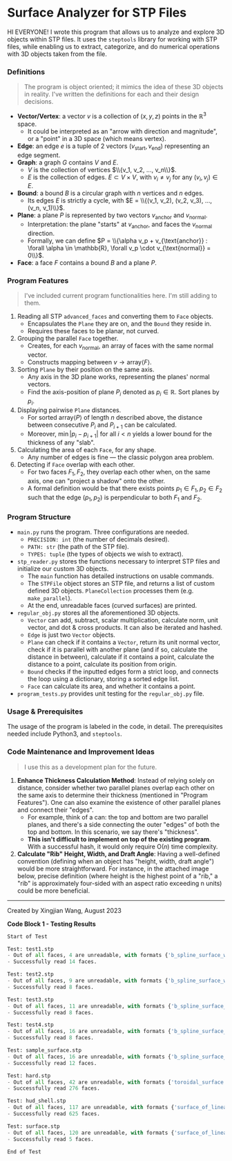 # Surface Analyzer for STP Files

HI EVERYONE! I wrote this program that allows us to analyze and explore 3D objects within STP files. It uses the `steptools` library for working with STP files, while enabling us to extract, categorize, and do numerical operations with 3D objects taken from the file.

### Definitions
> The program is object oriented; it mimics the idea of these 3D objects in reality. I've written the definitions for each and their design decisions.
- **Vector/Vertex**: a vector $v$ is a collection of $(x, y, z)$ points in the $\mathbb{R}^3$ space.
	- It could be interpreted as an "arrow with direction and magnitude", or a "point" in a 3D space (which means vertex).
- **Edge**: an edge $e$ is a tuple of $2$ vectors $(v_{\text{start}}, v_{\text{end}})$ representing an edge segment.
- **Graph**: a graph $G$ contains $V$ and $E$.
	- $V$ is the collection of vertices $\\{v_1, v_2, ..., v_n\\}$.
	- $E$ is the collection of edges. $E \subset V \times V$, with $v_i \neq v_j$ for any $(v_i, v_j) \in E$.
- **Bound**: a bound $B$ is a circular graph with $n$ vertices and $n$ edges.
	- Its edges $E$ is strictly a cycle, with $E = \\{(v_1, v_2), (v_2, v_3), ..., (v_n, v_1)\\}$.
- **Plane**: a plane $P$ is represented by two vectors $v_{\text{anchor}}$ and $v_{\text{normal}}$.
	 - Interpretation: the plane "starts" at $v_{\text{anchor}}$, and faces the $v_{\text{normal}}$ direction.
	 - Formally, we can define $P = \\{\alpha v_p + v_{\text{anchor}} : \forall \alpha \in \mathbb{R}, \forall v_p \cdot v_{\text{normal}} = 0\\}$.
- **Face**: a face $F$ contains a bound $B$ and a plane $P$.

### Program Features
> I've included current program functionalities here. I'm still adding to them.
1. Reading all STP `advanced_faces` and converting them to `Face` objects.
	- Encapsulates the `Plane` they are on, and the `Bound` they reside in.
	- Requires these faces to be planar, not curved.
2. Grouping the parallel `Face` together.
	- Creates, for each $v_{\text{normal}}$, an array of faces with the same normal vector.
	- Constructs mapping between $v \rightarrow \text{array} \langle F \rangle$.
3. Sorting `Plane` by their position on the same axis.
	- Any axis in the 3D plane works, representing the planes' normal vectors.
	- Find the axis-position of plane $P_i$ denoted as $p_i \in \mathbb{R}$. Sort planes by $p_i$.
4. Displaying pairwise `Plane` distances.
	- For sorted $\text{array}\langle P \rangle$ of length $n$ described above, the distance between consecutive $P_i$ and $P_{i+1}$ can be calculated.
	- Moreover, $\min|p_{i}-p_{i+1}| \text{ for all } i < n$ yields a lower bound for the thickness of any "slab".
5. Calculating the area of each `Face`, for any shape.
	- Any number of edges is fine — the classic polygon area problem.
6. Detecting if `Face` overlap with each other.
	- For two faces $F_1, F_2$, they overlap each other when, on the same axis, one can "project a shadow" onto the other.
	- A formal definition would be that there exists points $p_1 \in F_1, p_2 \in F_2$ such that the edge $(p_1, p_2)$ is perpendicular to both $F_1$ and $F_2$.

### Program Structure
- `main.py` runs the program. Three configurations are needed.
	- `PRECISION: int` (the number of decimals desired).
	- `PATH: str` (the path of the STP file).
	- `TYPES: tuple` (the types of objects we wish to extract).
- `stp_reader.py` stores the functions necessary to interpret STP files and initialize our custom 3D objects.
	- The `main` function has detailed instructions on usable commands.
	- The `STPFile` object stores an STP file, and returns a list of custom defined 3D objects. `PlaneCollection` processes them (e.g. `make_parallel`).
	- At the end, unreadable faces (curved surfaces) are printed.
- `regular_obj.py` stores all the aforementioned 3D objects.
	- `Vector` can add, subtract, scalar multiplication, calculate norm, unit vector, and dot & cross products. It can also be iterated and hashed.
	- `Edge` is just two `Vector` objects.
	- `Plane` can check if it contains a `Vector`, return its unit normal vector, check if it is parallel with another plane (and if so, calculate the distance in between), calculate if it contains a point, calculate the distance to a point, calculate its position from origin.
	- `Bound` checks if the inputted edges form a strict loop, and connects the loop using a dictionary, storing a sorted edge list.
	- `Face` can calculate its area, and whether it contains a point.
- `program_tests.py` provides unit testing for the `regular_obj.py` file.

### Usage & Prerequisites
The usage of the program is labeled in the code, in detail. The prerequisites needed include Python3, and `steptools`.

### Code Maintenance and Improvement Ideas
> I use this as a development plan for the future.
1. **Enhance Thickness Calculation Method**: Instead of relying solely on distance, consider whether two parallel planes overlap each other on the same axis to determine their thickness (mentioned in "Program Features"). One can also examine the existence of other parallel planes and connect their "edges".
	- For example, think of a can: the top and bottom are two parallel planes, and there's a side connecting the outer "edges" of both the top and bottom. In this scenario, we say there's "thickness".
	- **This isn't difficult to implement on top of the existing program**. With a successful hash, it would only require $\text{O}(n)$ time complexity.
2. **Calculate "Rib" Height, Width, and Draft Angle**: Having a well-defined convention (defining when an object has "height, width, draft angle") would be more straightforward. For instance, in the attached image below, precise definition (where height is the highest point of a "rib," a "rib" is approximately four-sided with an aspect ratio exceeding n units) could be more beneficial.
---

Created by Xingjian Wang, August 2023

**Code Block 1 - Testing Results**
``` python
Start of Test

Test: test1.stp
- Out of all faces, 4 are unreadable, with formats {'b_spline_surface_with_knots'}.
- Successfully read 14 faces.

Test: test2.stp
- Out of all faces, 9 are unreadable, with formats {'b_spline_surface_with_knots_and_rational_b_spline_surface', 'b_spline_surface_with_knots'}.
- Successfully read 8 faces.

Test: test3.stp
- Out of all faces, 11 are unreadable, with formats {'b_spline_surface_with_knots_and_rational_b_spline_surface', 'b_spline_surface_with_knots'}.
- Successfully read 8 faces.

Test: test4.stp
- Out of all faces, 16 are unreadable, with formats {'b_spline_surface_with_knots_and_rational_b_spline_surface', 'b_spline_surface_with_knots'}.
- Successfully read 8 faces.

Test: sample_surface.stp
- Out of all faces, 16 are unreadable, with formats {'b_spline_surface_with_knots_and_rational_b_spline_surface', 'b_spline_surface_with_knots'}.
- Successfully read 12 faces.

Test: hard.stp
- Out of all faces, 42 are unreadable, with formats {'toroidal_surface', 'b_spline_surface_with_knots_and_rational_b_spline_surface', 'b_spline_surface_with_knots'}.
- Successfully read 276 faces.

Test: hud_shell.stp
- Out of all faces, 117 are unreadable, with formats {'surface_of_linear_extrusion', 'toroidal_surface', 'b_spline_surface_with_knots_and_rational_b_spline_surface', 'b_spline_surface_with_knots'}.
- Successfully read 625 faces.

Test: surface.stp
- Out of all faces, 120 are unreadable, with formats {'surface_of_linear_extrusion', 'toroidal_surface', 'b_spline_surface_with_knots_and_rational_b_spline_surface', 'b_spline_surface_with_knots'}.
- Successfully read 5 faces.

End of Test
```
